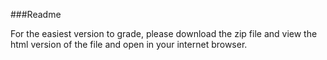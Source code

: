 ###Readme

For the easiest version to grade, please download the zip file and view the html version of the file and open in your internet browser.



